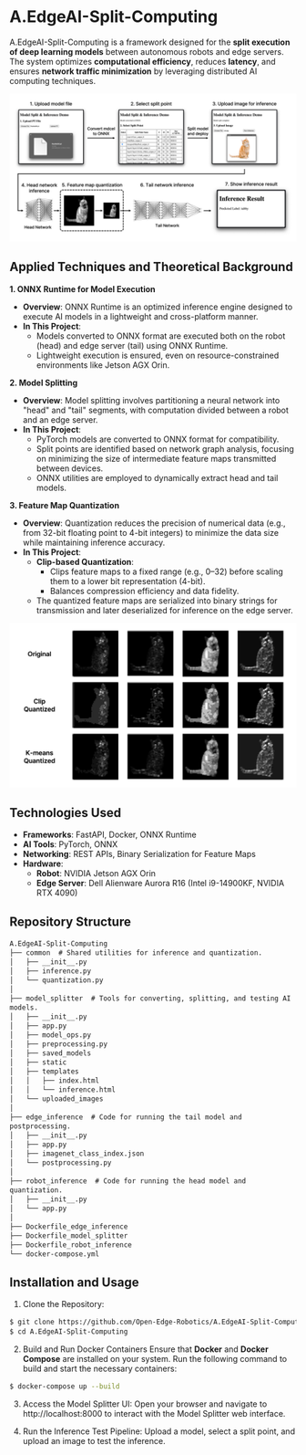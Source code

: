 A.EdgeAI-Split-Computing
========================
A.EdgeAI-Split-Computing is a framework designed for the **split execution of deep learning models** between autonomous robots and edge servers. The system optimizes **computational efficiency**, reduces **latency**, and ensures **network traffic minimization** by leveraging distributed AI computing techniques.

![demo_workflow](docs/demo_workflow.png)


Applied Techniques and Theoretical Background
---------------------------------------------
**1. ONNX Runtime for Model Execution**
   - **Overview**:
     ONNX Runtime is an optimized inference engine designed to execute AI models in a lightweight and cross-platform manner.
   - **In This Project**:
     - Models converted to ONNX format are executed both on the robot (head) and edge server (tail) using ONNX Runtime.
     - Lightweight execution is ensured, even on resource-constrained environments like Jetson AGX Orin.

**2. Model Splitting**
   - **Overview**:
     Model splitting involves partitioning a neural network into "head" and "tail" segments, with computation divided between a robot and an edge server.
   - **In This Project**:
     - PyTorch models are converted to ONNX format for compatibility.
     - Split points are identified based on network graph analysis, focusing on minimizing the size of intermediate feature maps transmitted between devices.
     - ONNX utilities are employed to dynamically extract head and tail models.

**3. Feature Map Quantization**
   - **Overview**:
     Quantization reduces the precision of numerical data (e.g., from 32-bit floating point to 4-bit integers) to minimize the data size while maintaining inference accuracy.
   - **In This Project**:
     - **Clip-based Quantization**:
       - Clips feature maps to a fixed range (e.g., 0–32) before scaling them to a lower bit representation (4-bit).
       - Balances compression efficiency and data fidelity.
     - The quantized feature maps are serialized into binary strings for transmission and later deserialized for inference on the edge server.

![feature_map_quantization](docs/feature_map_quantization.png)


Technologies Used
-----------------
- **Frameworks**: FastAPI, Docker, ONNX Runtime
- **AI Tools**: PyTorch, ONNX
- **Networking**: REST APIs, Binary Serialization for Feature Maps
- **Hardware**:
  - **Robot**: NVIDIA Jetson AGX Orin
  - **Edge Server**: Dell Alienware Aurora R16 (Intel i9-14900KF, NVIDIA RTX 4090)


Repository Structure
--------------------
```
A.EdgeAI-Split-Computing
├── common  # Shared utilities for inference and quantization.
│   ├── __init__.py
│   ├── inference.py
│   └── quantization.py
│
├── model_splitter  # Tools for converting, splitting, and testing AI models.
│   ├── __init__.py
│   ├── app.py
│   ├── model_ops.py
│   ├── preprocessing.py
│   ├── saved_models
│   ├── static
│   ├── templates
│   │   ├── index.html
│   │   └── inference.html
│   └── uploaded_images
│
├── edge_inference  # Code for running the tail model and postprocessing.
│   ├── __init__.py
│   ├── app.py
│   ├── imagenet_class_index.json
│   └── postprocessing.py
│
├── robot_inference  # Code for running the head model and quantization.
│   ├── __init__.py
│   └── app.py
│
├── Dockerfile_edge_inference
├── Dockerfile_model_splitter
├── Dockerfile_robot_inference
└── docker-compose.yml
```


Installation and Usage
----------------------
1. Clone the Repository:
```bash
$ git clone https://github.com/Open-Edge-Robotics/A.EdgeAI-Split-Computing.git
$ cd A.EdgeAI-Split-Computing
```

2. Build and Run Docker Containers
Ensure that **Docker** and **Docker Compose** are installed on your system. Run the following command to build and start the necessary containers:

```bash
$ docker-compose up --build
```

3. Access the Model Splitter UI:
Open your browser and navigate to http://localhost:8000 to interact with the Model Splitter web interface.

4. Run the Inference Test Pipeline:
Upload a model, select a split point, and upload an image to test the inference.

